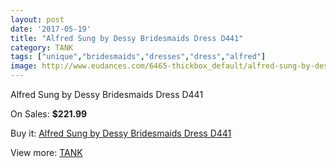 ```yaml
---
layout: post
date: '2017-05-19'
title: "Alfred Sung by Dessy Bridesmaids Dress D441"
category: TANK
tags: ["unique","bridesmaids","dresses","dress","alfred"]
image: http://www.eudances.com/6465-thickbox_default/alfred-sung-by-dessy-bridesmaids-dress-d441.jpg
---
```

Alfred Sung by Dessy Bridesmaids Dress D441

On Sales: **$221.99**
<a href="https://www.eudances.com/en/tank/2360-alfred-sung-by-dessy-bridesmaids-dress-d441.html"><amp-img layout="responsive" width="600" height="600" src="//www.eudances.com/6465-thickbox_default/alfred-sung-by-dessy-bridesmaids-dress-d441.jpg" alt="Alfred Sung by Dessy Bridesmaids Dress D441 0" /></a>

Buy it: [Alfred Sung by Dessy Bridesmaids Dress D441](https://www.eudances.com/en/tank/2360-alfred-sung-by-dessy-bridesmaids-dress-d441.html "Alfred Sung by Dessy Bridesmaids Dress D441")

View more: [TANK](https://www.eudances.com/en/28-tank "TANK")